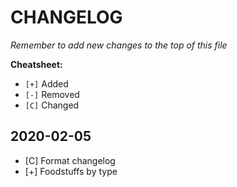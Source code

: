 # CHANGELOG

_Remember to add new changes to the top of this file_

**Cheatsheet:**
 - `[+]` Added
 - `[-]` Removed
 - `[C]` Changed

## 2020-02-05
 - [C] Format changelog
 - [+] Foodstuffs by type
